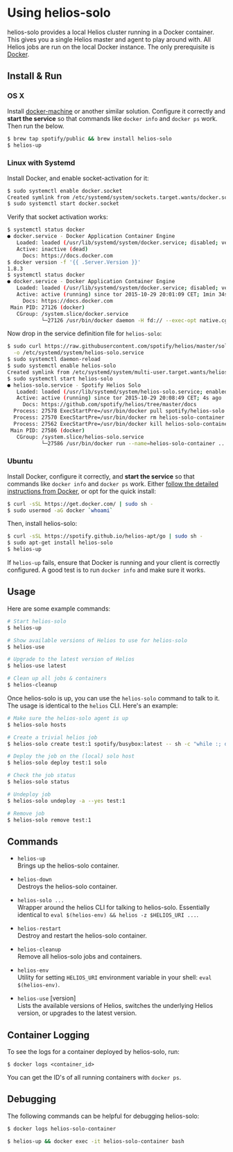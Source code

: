 Using helios-solo
===

helios-solo provides a local Helios cluster running in a Docker container. This
gives you a single Helios master and agent to play around with. All Helios jobs
are run on the local Docker instance. The only prerequisite is
[Docker](https://docs.docker.com/installation/).

Install & Run
---

### OS X

Install [docker-machine](https://docs.docker.com/machine/) or
another similar solution. Configure it correctly and **start the service** so that commands like
`docker info` and `docker ps` work. Then run the below.

```bash
$ brew tap spotify/public && brew install helios-solo
$ helios-up
```

### Linux with Systemd

Install Docker, and enable socket-activation for it:

```bash
$ sudo systemctl enable docker.socket
Created symlink from /etc/systemd/system/sockets.target.wants/docker.socket to /usr/lib/systemd/system/docker.socket.
$ sudo systemctl start docker.socket
```

Verify that socket activation works:

```bash
$ systemctl status docker
● docker.service - Docker Application Container Engine
   Loaded: loaded (/usr/lib/systemd/system/docker.service; disabled; vendor preset: disabled)
   Active: inactive (dead)
     Docs: https://docs.docker.com
$ docker version -f '{{ .Server.Version }}'
1.8.3
$ systemctl status docker
● docker.service - Docker Application Container Engine
   Loaded: loaded (/usr/lib/systemd/system/docker.service; disabled; vendor preset: disabled)
   Active: active (running) since tor 2015-10-29 20:01:09 CET; 1min 34s ago
     Docs: https://docs.docker.com
 Main PID: 27126 (docker)
   CGroup: /system.slice/docker.service
           └─27126 /usr/bin/docker daemon -H fd:// --exec-opt native.cgroupdriver=cgroupfs
```

Now drop in the service definition file for `helios-solo`:

```bash
$ sudo curl https://raw.githubusercontent.com/spotify/helios/master/solo/helios-solo.service \
  -o /etc/systemd/system/helios-solo.service
$ sudo systemctl daemon-reload
$ sudo systemctl enable helios-solo
Created symlink from /etc/systemd/system/multi-user.target.wants/helios-solo.service to /etc/systemd/system/helios-solo.service.
$ sudo systemctl start helios-solo
● helios-solo.service - Spotify Helios Solo
   Loaded: loaded (/usr/lib/systemd/system/helios-solo.service; enabled; vendor preset: disabled)
   Active: active (running) since tor 2015-10-29 20:08:49 CET; 4s ago
     Docs: https://github.com/spotify/helios/tree/master/docs
  Process: 27578 ExecStartPre=/usr/bin/docker pull spotify/helios-solo (code=exited, status=0/SUCCESS)
  Process: 27570 ExecStartPre=/usr/bin/docker rm helios-solo-container (code=exited, status=0/SUCCESS)
  Process: 27562 ExecStartPre=/usr/bin/docker kill helios-solo-container (code=exited, status=1/FAILURE)
 Main PID: 27586 (docker)
   CGroup: /system.slice/helios-solo.service
           └─27586 /usr/bin/docker run --name=helios-solo-container ...
```

### Ubuntu

Install Docker, configure it correctly, and **start the service** so that
commands like `docker info` and `docker ps` work. Either
[follow the detailed instructions from Docker](https://docs.docker.com/installation/),
or opt for the quick install:

```bash
$ curl -sSL https://get.docker.com/ | sudo sh -
$ sudo usermod -aG docker `whoami`
```

Then, install helios-solo:

```bash
$ curl -sSL https://spotify.github.io/helios-apt/go | sudo sh -
$ sudo apt-get install helios-solo
$ helios-up
```

If `helios-up` fails, ensure that Docker is running and your client is correctly
configured. A good test is to run `docker info` and make sure it works.

Usage
---

Here are some example commands:

```bash
# Start helios-solo
$ helios-up

# Show available versions of Helios to use for helios-solo
$ helios-use

# Upgrade to the latest version of Helios
$ helios-use latest

# Clean up all jobs & containers
$ helios-cleanup
```

Once helios-solo is up, you can use the `helios-solo` command to talk to it. The
usage is identical to the `helios` CLI. Here's an example:

```bash
# Make sure the helios-solo agent is up
$ helios-solo hosts

# Create a trivial helios job
$ helios-solo create test:1 spotify/busybox:latest -- sh -c "while :; do sleep 1; done"

# Deploy the job on the (local) solo host
$ helios-solo deploy test:1 solo

# Check the job status
$ helios-solo status

# Undeploy job
$ helios-solo undeploy -a --yes test:1

# Remove job
$ helios-solo remove test:1
```

Commands
--------

* `helios-up`<br />
  Brings up the helios-solo container.

* `helios-down`<br />
  Destroys the helios-solo container.

* `helios-solo ...`<br />
  Wrapper around the helios CLI for talking to helios-solo.
  Essentially identical to `eval $(helios-env) && helios -z $HELIOS_URI ...`.

* `helios-restart`<br />
  Destroy and restart the helios-solo container.

* `helios-cleanup`<br />
  Remove all helios-solo jobs and containers.

* `helios-env`<br />
  Utility for setting `HELIOS_URI` environment variable in your
  shell: `eval $(helios-env)`.

* `helios-use` [version]<br />
  Lists the available versions of Helios, switches the underlying Helios version, or upgrades to the latest version.

Container Logging
-----------------

To see the logs for a container deployed by helios-solo, run:

    $ docker logs <container_id>

You can get the ID's of all running containers with `docker ps`.

Debugging
---------

The following commands can be helpful for debugging helios-solo:

```bash
$ docker logs helios-solo-container

$ helios-up && docker exec -it helios-solo-container bash
```
